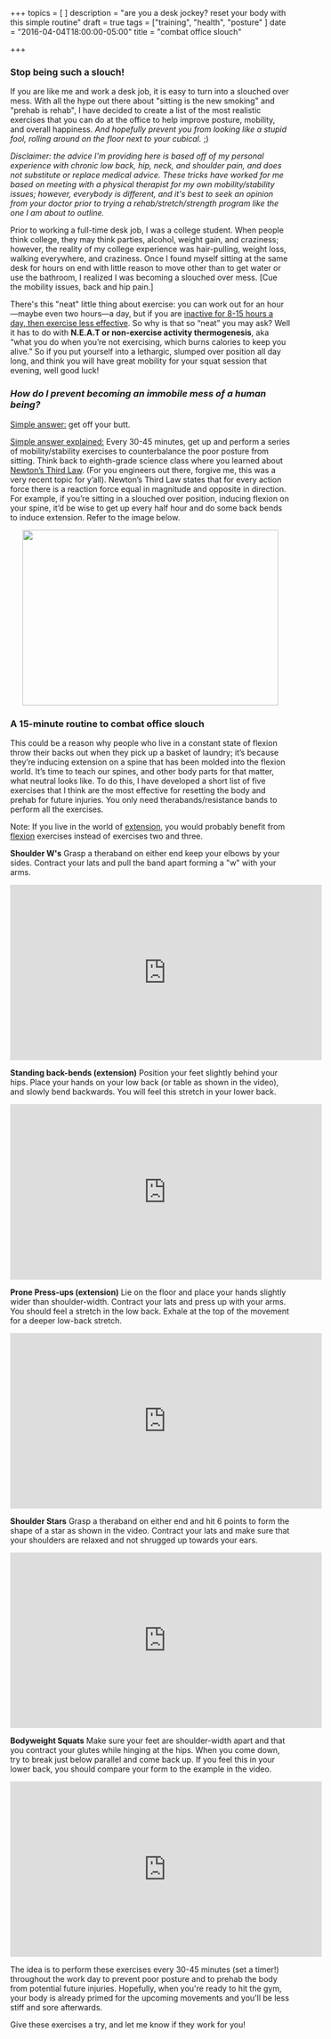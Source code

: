 +++
topics = [
]
description = "are you a desk jockey? reset your body with this simple routine"
draft = true
tags = ["training", "health", "posture"
]
date = "2016-04-04T18:00:00-05:00"
title = "combat office slouch"

+++

### Stop being such a slouch! 

If you are like me and work a desk job, it is easy to turn into a slouched over mess. With all the hype out there about "sitting is the new smoking" and "prehab is rehab", I have decided to create a list of the most realistic exercises that you can do at the office to help improve posture, mobility, and overall happiness. *And hopefully prevent you from looking like a stupid fool, rolling around on the floor next to your cubical.* ;)

<!--more-->


*Disclaimer: the advice I'm providing here is based off of my personal experience with chronic low back, hip, neck, and shoulder pain, and does not substitute or replace medical advice. These tricks have worked for me based on meeting with a physical therapist for my own mobility/stability issues; however, everybody is different, and it's best to seek an opinion from your doctor prior to trying a rehab/stretch/strength program like the one I am about to outline.*

Prior to working a full-time desk job, I was a college student. When people think college, they may think parties, alcohol, weight gain, and craziness; however, the reality of my college experience was hair-pulling, weight loss, walking everywhere, and craziness. Once I found myself sitting at the same desk for hours on end with little reason to move other than to get water or use the bathroom, I realized I was becoming a slouched over mess. [Cue the mobility issues, back and hip pain.]

There's this "neat" little thing about exercise: you can work out for an hour—maybe even two hours—a day, but if you are [inactive for 8-15 hours a day, then exercise less effective](http://breakingmuscle.com/health-medicine/its-not-your-metabolism-its-your-neat-thats-stopping-your-fat-loss). So why is that so “neat” you may ask? Well it has to do with **N.E.A.T or non-exercise activity thermogenesis**, aka “what you do when you’re not exercising, which burns calories to keep you alive.” So if you put yourself into a lethargic, slumped over position all day long, and think you will have great mobility for your squat session that evening, well good luck!

### *How do I prevent becoming an immobile mess of a human being?*

<u>Simple answer:</u> get off your butt.

<u>Simple answer explained:</u> Every 30-45 minutes, get up and perform a series of mobility/stability exercises to counterbalance the poor posture from sitting. Think back to eighth-grade science class where you learned about [Newton’s Third Law](http://www.physicsclassroom.com/class/newtlaws/Lesson-4/Newton-s-Third-Law). (For you engineers out there, forgive me, this was a very recent topic for y’all). Newton’s Third Law states that for every action force there is a reaction force equal in magnitude and opposite in direction. For example, if you’re sitting in a slouched over position, inducing flexion on your spine, it’d be wise to get up every half hour and do some back bends to induce extension. Refer to the image below.

<center><img src="http://teachmeanatomy.info/wp-content/uploads/Terms-of-Movement-Flexion-and-Extension-CC-1024x815.jpg" width="460" height="315"/></center>

### A 15-minute routine to combat office slouch

This could be a reason why people who live in a constant state of flexion throw their backs out when they pick up a basket of laundry; it’s because they’re inducing extension on a spine that has been molded into the flexion world. It’s time to teach our spines, and other body parts for that matter, what neutral looks like. To do this, I have developed a short list of five exercises that I think are the most effective for resetting the body and prehab for future injuries. You only need therabands/resistance bands to perform all the exercises.

Note: If you live in the world of <u>extension</u>, you would probably benefit from <u>flexion</u> exercises instead of exercises two and three.

**Shoulder W's**
Grasp a theraband on either end keep your elbows by your sides. Contract your lats and pull the band apart forming a "w" with your arms.

<center><iframe width="560" height="315" src="https://www.youtube.com/embed/_G0feLqXA0E" frameborder="0" allowfullscreen></iframe></center>

**Standing back-bends (extension)**
Position your feet slightly behind your hips. Place your hands on your low back (or table as shown in the video), and slowly bend backwards. You will feel this stretch in your lower back.

<center><iframe width="560" height="315" src="https://www.youtube.com/embed/HjXCgxajrY4" frameborder="0" allowfullscreen></iframe></center>

**Prone Press-ups (extension)**
Lie on the floor and place your hands slightly wider than shoulder-width. Contract your lats and press up with your arms. You should feel a stretch in the low back. Exhale at the top of the movement for a deeper low-back stretch.

<center><iframe width="560" height="315" src="https://www.youtube.com/embed/qCOt_Em11g8" frameborder="0" allowfullscreen></iframe></center>

**Shoulder Stars**
Grasp a theraband on either end and hit 6 points to form the shape of a star as shown in the video. Contract your lats and make sure that your shoulders are relaxed and not shrugged up towards your ears.

<center><iframe width="560" height="315" src="https://www.youtube.com/embed/xTCvBqZz3Bc" frameborder="0" allowfullscreen></iframe></center>

**Bodyweight Squats**
Make sure your feet are shoulder-width apart and that you contract your glutes while hinging at the hips. When you come down, try to break just below parallel and come back up. If you feel this in your lower back, you should compare your form to the example in the video.

<center><iframe width="560" height="315" src="https://www.youtube.com/embed/p3g4wAsu0R4" frameborder="0" allowfullscreen></iframe></center>


The idea is to perform these exercises every 30-45 minutes (set a timer!) throughout the work day to prevent poor posture and to prehab the body from potential future injuries. Hopefully, when you're ready to hit the gym, your body is already primed for the upcoming movements and you'll be less stiff and sore afterwards.

Give these exercises a try, and let me know if they work for you!

